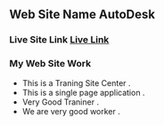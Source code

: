 ## Web Site Name AutoDesk
### Live Site Link [Live Link]("https://confident-borg-dea1ad.netlify.app/")
### My Web Site Work
- This is a Traning Site Center .
- This is a single page application .
- Very Good Traniner .
- We are very good worker .